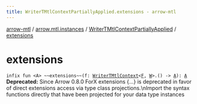 ```yaml
---
title: WriterTMtlContextPartiallyApplied.extensions - arrow-mtl
---
```


[arrow-mtl](../../index.html) / [arrow.mtl.instances](../index.html) / [WriterTMtlContextPartiallyApplied](index.html) / [extensions](./extensions.html)

# extensions

`infix fun <A> ~~extensions~~(f: `[`WriterTMtlContext`](../-writer-t-mtl-context/index.html)`<`[`F`](index.html#F)`, `[`W`](index.html#W)`>.() -> `[`A`](extensions.html#A)`): `[`A`](extensions.html#A)
**Deprecated:** Since Arrow 0.8.0 ForX extensions {...} is deprecated in favor of direct extensions access via type class projections.\nImport the syntax functions directly that have been projected for your data type instances

